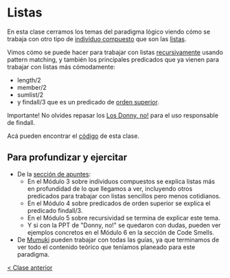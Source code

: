 # Listas

En esta clase cerramos los temas del paradigma lógico viendo cómo se trabaja con otro tipo de [individuo compuesto](http://wiki.uqbar.org/wiki/articles/paradigma-logico---individuos-compuestos.html) que son las [listas](http://wiki.uqbar.org/wiki/articles/paradigma-logico---listas.html).

Vimos cómo se puede hacer para trabajar con listas [recursivamente](http://wiki.uqbar.org/wiki/articles/recursividad-en-logico.html) usando pattern matching, y también los principales predicados que ya vienen para trabajar con listas más cómodamente:
- length/2
- member/2
- sumlist/2
- y findall/3 que es un predicado de [orden superior](http://wiki.uqbar.org/wiki/articles/orden-superior.html).

Importante! No olvides repasar los [Los Donny, no!](https://docs.google.com/presentation/d/e/2PACX-1vSKFGF0920302VpDPVrnRKez_O_wjgDg4_cssbsH3G4RBt7sTKEfl5KnUVchASdH4tnW9Hx8pGHUpdu/embed?start=false&loop=false&delayms=60000) para el uso responsable de findall.

Acá pueden encontrar el [código](https://github.com/pdep-mit/ejemplos-de-clase-prolog/blob/master/clase5.pl) de esta clase.

## Para profundizar y ejercitar

- De la [sección de apuntes](http://www.pdep.com.ar/material/apuntes):
  - En el Módulo 3 sobre individuos compuestos se explica listas más en profundidad de lo que llegamos a ver, incluyendo otros predicados para trabajar con listas sencillos pero menos cotidianos.
  - En el Módulo 4 sobre predicados de orden superior se explica el predicado findall/3.
  - En el Módulo 5 sobre recursividad se termina de explicar este tema.
  - Y si con la PPT de "Donny, no!" se quedaron con dudas, pueden ver ejemplos concretos en el Módulo 6 en la sección de Code Smells.
- De [Mumuki](https://mumuki.io/chapters/8-programacion-logica) pueden trabajar con todas las guías, ya que terminamos de ver todo el contenido teórico que teníamos planeado para este paradigma.

[< Clase anterior](https://github.com/pdep-mit/bitacora-de-clase/blob/master/clase-14.md)
